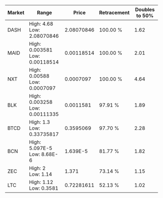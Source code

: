 | Market | Range | Price| Retracement | Doubles to 50% |
| --- | --- | --- | --- | --- |
| DASH | High: 4.68<br />Low: 2.08070846 | 2.08070846 | 100.00 % | 1.62 |
| MAID | High: 0.003581<br />Low: 0.00118514 | 0.00118514 | 100.00 % | 2.01 |
| NXT | High: 0.00588<br />Low: 0.0007097 | 0.0007097 | 100.00 % | 4.64 |
| BLK | High: 0.003258<br />Low: 0.00111335 | 0.0011581 | 97.91 % | 1.89 |
| BTCD | High: 1.3<br />Low: 0.33735817 | 0.3595069 | 97.70 % | 2.28 |
| BCN | High: 5.097E-5<br />Low: 8.68E-6 | 1.639E-5 | 81.77 % | 1.82 |
| ZEC | High: 2<br />Low: 1.14 | 1.371 | 73.14 % | 1.15 |
| LTC | High: 1.12<br />Low: 0.3581 | 0.72281611 | 52.13 % | 1.02 |
